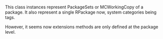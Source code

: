 This class instances represent PackageSets or MCWorkingCopy of a package. It also represent a single RPackage now, system categories being tags.

However, it seems now extensions methods are only defined at the package level.